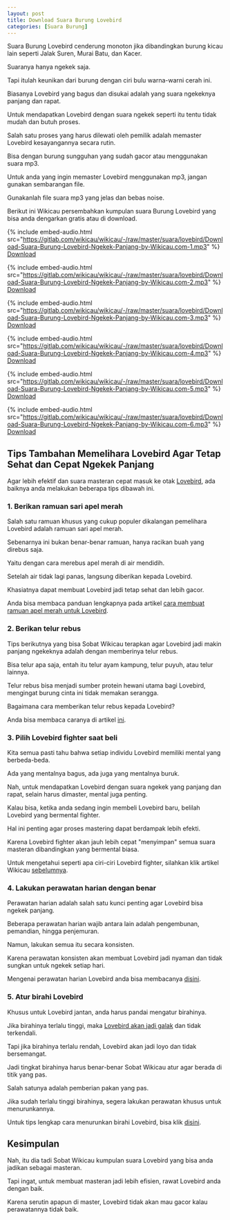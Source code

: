 ```yaml
---
layout: post
title: Download Suara Burung Lovebird
categories: [Suara Burung]
---
```


Suara Burung Lovebird cenderung monoton jika dibandingkan burung kicau lain seperti Jalak Suren, Murai Batu, dan Kacer.

Suaranya hanya ngekek saja.

Tapi itulah keunikan dari burung dengan ciri bulu warna-warni cerah ini.

Biasanya Lovebird yang bagus dan disukai adalah yang suara ngekeknya panjang dan rapat.

Untuk mendapatkan Lovebird dengan suara ngekek seperti itu tentu tidak mudah dan butuh proses.

Salah satu proses yang harus dilewati oleh pemilik adalah memaster Lovebird kesayangannya secara rutin.

Bisa dengan burung sungguhan yang sudah gacor atau menggunakan suara mp3.

Untuk anda yang ingin memaster Lovebird menggunakan mp3, jangan gunakan sembarangan file.

Gunakanlah file suara mp3 yang jelas dan bebas noise.

Berikut ini Wikicau persembahkan kumpulan suara Burung Lovebird yang bisa anda dengarkan gratis atau di download.

{% include embed-audio.html src="https://gitlab.com/wikicau/wikicau/-/raw/master/suara/lovebird/Download-Suara-Burung-Lovebird-Ngekek-Panjang-by-Wikicau.com-1.mp3" %}
[Download](https://bit.ly/2J4SSPE)

{% include embed-audio.html src="https://gitlab.com/wikicau/wikicau/-/raw/master/suara/lovebird/Download-Suara-Burung-Lovebird-Ngekek-Panjang-by-Wikicau.com-2.mp3" %}
[Download](https://bit.ly/2RukXDr)

{% include embed-audio.html src="https://gitlab.com/wikicau/wikicau/-/raw/master/suara/lovebird/Download-Suara-Burung-Lovebird-Ngekek-Panjang-by-Wikicau.com-3.mp3" %}
[Download](https://bit.ly/2X38UmY)

{% include embed-audio.html src="https://gitlab.com/wikicau/wikicau/-/raw/master/suara/lovebird/Download-Suara-Burung-Lovebird-Ngekek-Panjang-by-Wikicau.com-4.mp3" %}
[Download](https://bit.ly/2J0hj0n)

{% include embed-audio.html src="https://gitlab.com/wikicau/wikicau/-/raw/master/suara/lovebird/Download-Suara-Burung-Lovebird-Ngekek-Panjang-by-Wikicau.com-5.mp3" %}
[Download](https://bit.ly/2IZwHKq)

{% include embed-audio.html src="https://gitlab.com/wikicau/wikicau/-/raw/master/suara/lovebird/Download-Suara-Burung-Lovebird-Ngekek-Panjang-by-Wikicau.com-6.mp3" %}
[Download](https://bit.ly/2LeEGpZ)

## Tips Tambahan Memelihara Lovebird Agar Tetap Sehat dan Cepat Ngekek Panjang

Agar lebih efektif dan suara masteran cepat masuk ke otak [Lovebird](https://wikicau.com/fakta-lovebird/), ada baiknya anda melakukan beberapa tips dibawah ini.

### 1. Berikan ramuan sari apel merah

Salah satu ramuan khusus yang cukup populer dikalangan pemelihara Lovebird adalah ramuan sari apel merah.

Sebenarnya ini bukan benar-benar ramuan, hanya racikan buah yang direbus saja.

Yaitu dengan cara merebus apel merah di air mendidih.

Setelah air tidak lagi panas, langsung diberikan kepada Lovebird.

Khasiatnya dapat membuat Lovebird jadi tetap sehat dan lebih gacor.

Anda bisa membaca panduan lengkapnya pada artikel [cara membuat ramuan apel merah untuk Lovebird](https://wikicau.com/ramuan-sari-apel-merah/).

### 2. Berikan telur rebus

Tips berikutnya yang bisa Sobat Wikicau terapkan agar Lovebird jadi makin panjang ngekeknya adalah dengan memberinya telur rebus.

Bisa telur apa saja, entah itu telur ayam kampung, telur puyuh, atau telur lainnya.

Telur rebus bisa menjadi sumber protein hewani utama bagi Lovebird, mengingat burung cinta ini tidak memakan serangga.

Bagaimana cara memberikan telur rebus kepada Lovebird?

Anda bisa membaca caranya di artikel [ini](https://wikicau.com/manfaat-telur-rebus-untuk-lovebird/).

### 3. Pilih Lovebird fighter saat beli

Kita semua pasti tahu bahwa setiap individu Lovebird memiliki mental yang berbeda-beda.

Ada yang mentalnya bagus, ada juga yang mentalnya buruk.

Nah, untuk mendapatkan Lovebird dengan suara ngekek yang panjang dan rapat, selain harus dimaster, mental juga penting.

Kalau bisa, ketika anda sedang ingin membeli Lovebird baru, belilah Lovebird yang bermental fighter.

Hal ini penting agar proses mastering dapat berdampak lebih efekti.

Karena Lovebird fighter akan jauh lebih cepat "menyimpan" semua suara masteran dibandingkan yang bermental biasa.

Untuk mengetahui seperti apa ciri-ciri Lovebird fighter, silahkan klik artikel Wikicau [sebelumnya](https://wikicau.com/lovebird-fighter/).

### 4. Lakukan perawatan harian dengan benar

Perawatan harian adalah salah satu kunci penting agar Lovebird bisa ngekek panjang.

Beberapa perawatan harian wajib antara lain adalah pengembunan, pemandian, hingga penjemuran.

Namun, lakukan semua itu secara konsisten.

Karena perawatan konsisten akan membuat Lovebird jadi nyaman dan tidak sungkan untuk ngekek setiap hari.

Mengenai perawatan harian Lovebird anda bisa membacanya [disini](https://wikicau.com/perawatan-harian-lovebird/).

### 5. Atur birahi Lovebird

Khusus untuk Lovebird jantan, anda harus pandai mengatur birahinya.

Jika birahinya terlalu tinggi, maka [Lovebird akan jadi galak](https://wikicau.com/mengatasi-lovebird-galak/) dan tidak terkendali.

Tapi jika birahinya terlalu rendah, Lovebird akan jadi loyo dan tidak bersemangat.

Jadi tingkat birahinya harus benar-benar Sobat Wikicau atur agar berada di titik yang pas.

Salah satunya adalah pemberian pakan yang pas.

Jika sudah terlalu tinggi birahinya, segera lakukan perawatan khusus untuk menurunkannya.

Untuk tips lengkap cara menurunkan birahi Lovebird, bisa klik [disini](https://wikicau.com/cara-menurunkan-birahi-lovebird/).

## Kesimpulan

Nah, itu dia tadi Sobat Wikicau kumpulan suara Lovebird yang bisa anda jadikan sebagai masteran.

Tapi ingat, untuk membuat masteran jadi lebih efisien, rawat Lovebird anda dengan baik.

Karena serutin apapun di master, Lovebird tidak akan mau gacor kalau perawatannya tidak baik.